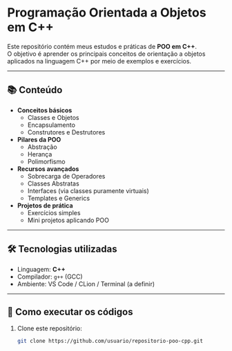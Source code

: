 # Programação Orientada a Objetos em C++

Este repositório contém meus estudos e práticas de **POO em C++**.  
O objetivo é aprender os principais conceitos de orientação a objetos aplicados na linguagem C++ por meio de exemplos e exercícios.

---

## 📚 Conteúdo

- **Conceitos básicos**
  - Classes e Objetos
  - Encapsulamento
  - Construtores e Destrutores
- **Pilares da POO**
  - Abstração
  - Herança
  - Polimorfismo
- **Recursos avançados**
  - Sobrecarga de Operadores
  - Classes Abstratas
  - Interfaces (via classes puramente virtuais)
  - Templates e Generics
- **Projetos de prática**
  - Exercícios simples
  - Mini projetos aplicando POO

---

## 🛠️ Tecnologias utilizadas
- Linguagem: **C++**
- Compilador: `g++` (GCC)  
- Ambiente: VS Code / CLion / Terminal (a definir)

---

## 🚀 Como executar os códigos
1. Clone este repositório:
   ```bash
   git clone https://github.com/usuario/repositorio-poo-cpp.git
